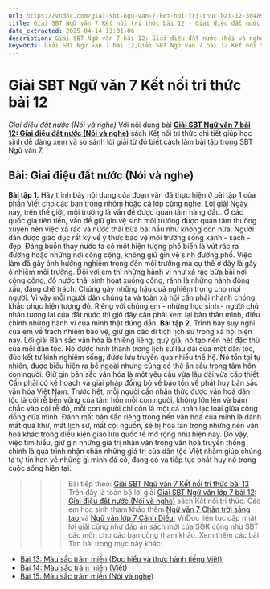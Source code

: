 ```yaml
---
url: https://vndoc.com/giai-sbt-ngu-van-7-ket-noi-tri-thuc-bai-12-304899
title: Giải SBT Ngữ văn 7 Kết nối tri thức bài 12 - Giai điệu đất nước (Nói và nghe) - VnDoc.com
date_extracted: 2025-04-14 13:01:06
description: Giải SBT Ngữ văn 7 bài 12: Giai điệu đất nước (Nói và nghe) sách Kết nối tri thức có đáp án chi tiết cho các bạn cùng tham khảo.
keywords: Giải SBT Ngữ văn 7 bài 12,Giải SBT Ngữ văn 7 bài 12 Kết nối tri thức,Giải sách bài tập Ngữ văn KNTT lớp 7,Ngữ văn lớp 7 Kết nối tri thức,giải bài tập ngữ văn lớp 7,bài Giai điệu đất nước (Nói và nghe)
---
```


# Giải SBT Ngữ văn 7 Kết nối tri thức bài 12
 _Giai điệu đất nước \(Nói và nghe\)_
Với nội dung bài [**Giải SBT Ngữ văn 7 bài 12: Giai điệu đất nước \(Nói và nghe\)**](<https://vndoc.com/giai-sbt-ngu-van-7-ket-noi-tri-thuc-bai-12-304899>) sách Kết nối tri thức chi tiết giúp học sinh dễ dàng xem và so sánh lời giải từ đó biết cách làm bài tập trong SBT Ngữ văn 7.
## Bài: Giai điệu đất nước \(Nói và nghe\)
**Bài tập 1.** Hãy trình bày nội dung của đoạn văn đã thực hiện ở bài tập 1 của phần Viết cho các bạn trong nhóm hoặc cả lớp cùng nghe.
Lời giải
Ngày nay, trên thế giới, môi trường là vấn đề được quan tâm hàng đầu. Ở các quốc gia tiên tiến, vấn đề giữ gìn vệ sinh môi trường được quan tâm thường xuyên nên việc xả rác và nước thải bừa bãi hầu như không còn nữa. Người dân được giáo dục rất kỹ về ý thức bảo vệ môi trường sống xanh - sạch - đẹp. Đáng buồn thay nước ta có một hiện tượng phổ biến là vứt rác ra đường hoặc những nơi công cộng, không giữ gìn vệ sinh đường phố. Việc làm đã gây ảnh hưởng nghiêm trọng đến môi trường mà cụ thể ở đây là gây ô nhiễm môi trường. Đối với em thì những hành vi như xả rác bừa bãi nơi công cộng, đổ nước thải sinh hoạt xuống cống, rãnh là những hành động xấu, đáng chê trách. Chúng gây những hậu quả nghiêm trọng cho mọi người. Vì vậy mỗi người dân chúng ta và toàn xã hội cần phải nhanh chóng khắc phục hiện tượng đó. Riêng với chúng em - những học sinh - người chủ nhân tương lai của đất nước thì giờ đây cần phải xem lại bản thân mình, điều chỉnh những hành vi của mình thật đúng đắn.
**Bài tập 2.** Trình bày suy nghĩ của em về trách nhiệm bảo vệ, giữ gìn các di tích lịch sử trong xã hội hiện nay.
Lời giải
Bản sắc văn hóa là thiêng liêng, quý giá, nó tạo nên nét đặc thù của mỗi dân tộc. Nó dược hình thành trong lịch sử lâu dài của một dân tộc, đúc kết tư kinh nghiệm sống, được lưu truyền qua nhiều thế hệ. Nó tồn tại tự nhiên, được biểu hiện ra bề ngoài nhưng cũng có thể ẩn sâu trong tâm hồn con người. Giữ gìn bản sắc văn hóa là một yêu cầu vừa lâu dài vừa cấp thiết. Cần phải có kế hoạch và giải pháp đổng bộ về bảo tồn về phát huy bản sắc văn hóa Việt Nam. Trước hết, mỗi người cẩn nhận thức được văn hoá dân tộc là cội rễ bền vững của tâm hồn mỗi con người, không lớn lên và bám chắc vào cội rễ đó, mỗi con người chỉ còn là một cá nhân lạc loài giữa cộng đồng của mình. Đánh mất bản sắc riêng trong nến văn hoá của minh là đánh mất quá khứ, mất lịch sử, mất cội nguồn, sẽ bị hòa tan trong những nền văn hoá khác trong điều kiện giao lưu quốc tế mở rộng như hiện nay. Do vậy, việc tìm hiểu, giữ gìn những giá trị nhân văn trong văn hoá truyền thống chính là quá trình nhận chân những giá trị của dân tộc Việt nhằm giúp chúng ta tự tin hơn về những gì mình đá có, đang có và tiếp tục phát huy nó trong cuộc sống hiện tại.
>>> Bài tiếp theo: [Giải SBT Ngữ văn 7 Kết nối tri thức bài 13](<https://vndoc.com/giai-sbt-ngu-van-7-ket-noi-tri-thuc-bai-13-304903>)
Trên đây là toàn bộ lời giải [Giải SBT Ngữ văn lớp 7 bài 12: Giai điệu đất nước \(Nói và nghe\)](<https://vndoc.com/giai-sbt-ngu-van-7-ket-noi-tri-thuc-bai-12-304899>) sách Kết nối tri thức. Các em học sinh tham khảo thêm [Ngữ văn 7 Chân trời sáng tạo ](<https://vndoc.com/ngu-van-7-ctst-tap1>)và [Ngữ văn lớp 7 Cánh Diều.](<https://vndoc.com/ngu-van-7-tap-1-cd>) VnDoc liên tục cập nhật lời giải cũng như đáp án sách mới của SGK cũng như SBT các môn cho các bạn cùng tham khảo.
Xem thêm các bài Tìm bài trong mục này khác:
  * [Bài 13: Màu sắc trám miền \(Đọc hiểu và thực hành tiếng Việt\)](</giai-sbt-ngu-van-7-ket-noi-tri-thuc-bai-13-304903>)
  * [Bài 14: Màu sắc trám miền \(Viết\)](</giai-sbt-ngu-van-7-ket-noi-tri-thuc-bai-14-304906>)
  * [Bài 15: Màu sắc trám miền \(Nói và nghe\)](</giai-sbt-ngu-van-7-ket-noi-tri-thuc-bai-15-304909>)

